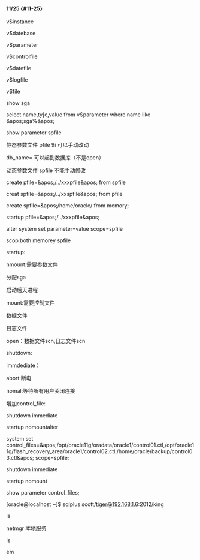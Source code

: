 #### 11/25 {#11-25}

v$instance

v$datebase

v$parameter

v$controlfile

v$datefile

v$logfile

v$file

show sga

select name,ty[e,value from v$parameter where name like &amp;apos;sga%&amp;apos;

show parameter spfile

静态参数文件        pfile 9i 可以手动改动

db_name= 可以起到数据库（不是open）

动态参数文件        spfile 不能手动修改

create pfile=&amp;apos;/../xxxpfile&amp;apos; from spfile

creat spfile=&amp;apos;/../xxspfile&amp;apos; from pfile

create spfile=&amp;apos;/home/oracle/ from memory;

startup pfile=&amp;apos;/../xxxpfile&amp;apos;

alter system set parameter=value scope=spfile

scop:both memorey spfile

startup:

nmount:需要参数文件

分配sga

启动后天进程

mount:需要控制文件

数据文件

日志文件

open：数据文件scn,日志文件scn

shutdown:

immdediate：

abort:断电

nomal:等待所有用户关闭连接

增加control_file:

shutdown immediate

startup nomountalter

system set control_files=&amp;apos;/opt/oracle11g/oradata/oracle1/control01.ctl,/opt/oracle11g/flash_recovery_area/oracle1/control02.ctl,/home/oracle/backup/control03.ctl&amp;apos; scope=spfile;

shutdown immediate

startup nomount

show parameter control_files;

[oracle@localhost ~]$ sqlplus scott/tiger@192.168.1.6:2012/king

ls

netmgr 本地服务

ls

em
